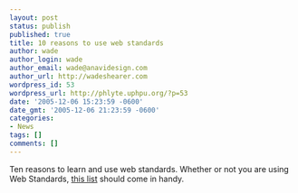 ```yaml
---
layout: post
status: publish
published: true
title: 10 reasons to use web standards
author: wade
author_login: wade
author_email: wade@anavidesign.com
author_url: http://wadeshearer.com
wordpress_id: 53
wordpress_url: http://phlyte.uphpu.org/?p=53
date: '2005-12-06 15:23:59 -0600'
date_gmt: '2005-12-06 21:23:59 -0600'
categories:
- News
tags: []
comments: []
---
```

<p>Ten reasons to learn and use web standards. Whether or not you are using Web Standards, <a href="http://www.456bereastreet.com/archive/200512/ten_reasons_to_learn_and_use_web_standards/">this list</a> should come in handy.</p>
